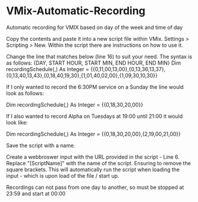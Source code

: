 # VMix-Automatic-Recording
Automatic recording for VMIX based on day of the week and time of day

Copy the contents and paste it into a new script file within VMix. Settings > Scripting > New.
Within the script there are instructions on how to use it.

Change the line that matches below (line 16) to suit your need. The syntax is as follows: {DAY, START HOUR, START MIN, END HOUR, END MIN}
Dim recordingSchedule(,) As Integer = {{0,11,00,13,00},{0,13,36,13,37},{0,13,40,13,43},{0,18,40,19,30},{1,01,40,02,00},{1,09,30,10,30}}

If I only wanted to record the 6:30PM service on a Sunday the line would look as follows:

Dim recordingSchedule(,) As Integer = {{0,18,30,20,00}}

If I also wanted to record Alpha on Tuesdays at 19:00 until 21:00 it would look like:

Dim recordingSchedule(,) As Integer = {{0,18,30,20,00},{2,19,00,21,00}}

Save the script with a name.

Create a webbroswer input with the URL provided in the script - Line 6. Replace "[ScriptName]" with the name of the script. Ensuring to remove the square brackets. This will automatically run the script when loading the input - which is upon load of the file / start up.

Recordings can not pass from one day to another, so must be stopped at 23:59 and start at 00:00
